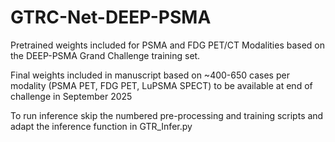 # GTRC-Net-DEEP-PSMA
Pretrained weights included for PSMA and FDG PET/CT Modalities based on the DEEP-PSMA Grand Challenge training set.

Final weights included in manuscript based on ~400-650 cases per modality (PSMA PET, FDG PET, LuPSMA SPECT) to be available at end of challenge in September 2025

To run inference skip the numbered pre-processing and training scripts and adapt the inference function in GTR_Infer.py

